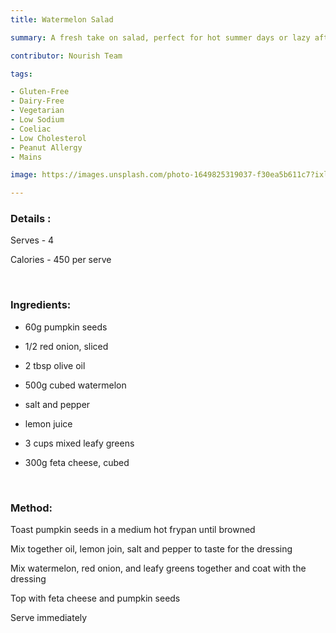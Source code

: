 ```yaml
---
title: Watermelon Salad

summary: A fresh take on salad, perfect for hot summer days or lazy afternoons.

contributor: Nourish Team

tags:

- Gluten-Free
- Dairy-Free
- Vegetarian
- Low Sodium
- Coeliac
- Low Cholesterol
- Peanut Allergy
- Mains

image: https://images.unsplash.com/photo-1649825319037-f30ea5b611c7?ixlib=rb-4.0.3&ixid=MnwxMjA3fDB8MHxwaG90by1wYWdlfHx8fGVufDB8fHx8&auto=format&fit=crop&w=1170&q=80 

---
```


### Details :

Serves - 4

Calories - 450 per serve

<br>

### Ingredients:

* 60g pumpkin seeds

* 1/2 red onion, sliced

* 2 tbsp olive oil

* 500g cubed watermelon

* salt and pepper

* lemon juice

* 3 cups mixed leafy greens

* 300g feta cheese, cubed

<br>

### Method:

Toast pumpkin seeds in a medium hot frypan until browned

Mix together oil, lemon join, salt and pepper to taste for the dressing

Mix watermelon, red onion, and leafy greens together and coat with the dressing

Top with feta cheese and pumpkin seeds

Serve immediately